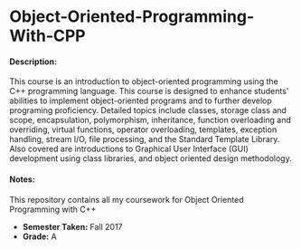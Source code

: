 # Object-Oriented-Programming-With-CPP

#### Description:
This course is an introduction to object-oriented programming using the C++ programming language. This course is designed to enhance students' abilities to implement object-oriented programs and to further develop programing proficiency. Detailed topics include classes, storage class and scope, encapsulation, polymorphism, inheritance, function overloading and overriding, virtual functions, operator overloading, templates, exception handling, stream I/O, file processing, and the Standard Template Library. Also covered are introductions to Graphical User Interface (GUI) development using class libraries, and object oriented design methodology.

#### Notes:
This repository contains all my coursework for Object Oriented Programming with C++
 * **Semester Taken:** Fall 2017
 * **Grade:** A
